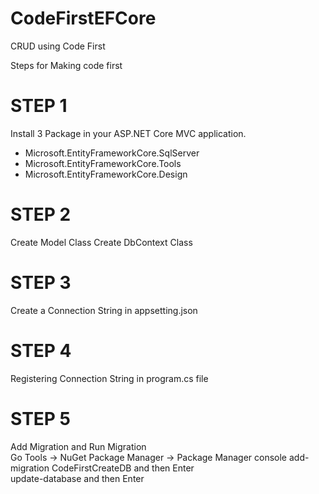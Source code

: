 # CodeFirstEFCore
CRUD using Code First

Steps for Making code first

# STEP 1
Install 3 Package in your ASP.NET Core MVC application.
- Microsoft.EntityFrameworkCore.SqlServer
- Microsoft.EntityFrameworkCore.Tools
- Microsoft.EntityFrameworkCore.Design

# STEP 2
Create Model Class
Create DbContext Class

# STEP 3 
Create a Connection String in appsetting.json

# STEP 4
Registering Connection String in program.cs file

# STEP 5 
Add Migration and Run Migration</br>
Go Tools -> NuGet Package Manager -> Package Manager console
add-migration CodeFirstCreateDB and then Enter</br>
update-database and then Enter
